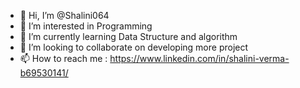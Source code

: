 - 👋 Hi, I’m @Shalini064
- 👀 I’m interested in Programming
- 🌱 I’m currently learning Data Structure and algorithm 
- 💞️ I’m looking to collaborate on developing more project
- 📫 How to reach me : https://www.linkedin.com/in/shalini-verma-b69530141/

<!---
Shalini064/Shalini064 is a ✨ special ✨ repository because its `README.md` (this file) appears on your GitHub profile.
You can click the Preview link to take a look at your changes.
--->

